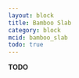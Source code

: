 ```yaml
---
layout: block
title: Bamboo Slab
category: block
mcid: bamboo_slab
todo: true
---
```



**TODO**
